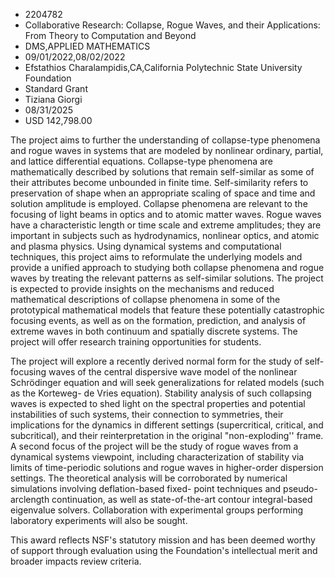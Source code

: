 
* 2204782
* Collaborative Research: Collapse, Rogue Waves, and their Applications: From Theory to Computation and Beyond
* DMS,APPLIED MATHEMATICS
* 09/01/2022,08/02/2022
* Efstathios Charalampidis,CA,California Polytechnic State University Foundation
* Standard Grant
* Tiziana Giorgi
* 08/31/2025
* USD 142,798.00

The project aims to further the understanding of collapse-type phenomena and
rogue waves in systems that are modeled by nonlinear ordinary, partial, and
lattice differential equations. Collapse-type phenomena are mathematically
described by solutions that remain self-similar as some of their attributes
become unbounded in finite time. Self-similarity refers to preservation of shape
when an appropriate scaling of space and time and solution amplitude is
employed. Collapse phenomena are relevant to the focusing of light beams in
optics and to atomic matter waves. Rogue waves have a characteristic length or
time scale and extreme amplitudes; they are important in subjects such as
hydrodynamics, nonlinear optics, and atomic and plasma physics. Using dynamical
systems and computational techniques, this project aims to reformulate the
underlying models and provide a unified approach to studying both collapse
phenomena and rogue waves by treating the relevant patterns as self-similar
solutions. The project is expected to provide insights on the mechanisms and
reduced mathematical descriptions of collapse phenomena in some of the
prototypical mathematical models that feature these potentially catastrophic
focusing events, as well as on the formation, prediction, and analysis of
extreme waves in both continuum and spatially discrete systems. The project will
offer research training opportunities for students.

The project will explore a recently derived normal form for the study of self-
focusing waves of the central dispersive wave model of the nonlinear Schrödinger
equation and will seek generalizations for related models (such as the Korteweg-
de Vries equation). Stability analysis of such collapsing waves is expected to
shed light on the spectral properties and potential instabilities of such
systems, their connection to symmetries, their implications for the dynamics in
different settings (supercritical, critical, and subcritical), and their
reinterpretation in the original "non-exploding'' frame. A second focus of the
project will be the study of rogue waves from a dynamical systems viewpoint,
including characterization of stability via limits of time-periodic solutions
and rogue waves in higher-order dispersion settings. The theoretical analysis
will be corroborated by numerical simulations involving deflation-based fixed-
point techniques and pseudo-arclength continuation, as well as state-of-the-art
contour integral-based eigenvalue solvers. Collaboration with experimental
groups performing laboratory experiments will also be sought.

This award reflects NSF's statutory mission and has been deemed worthy of
support through evaluation using the Foundation's intellectual merit and broader
impacts review criteria.
